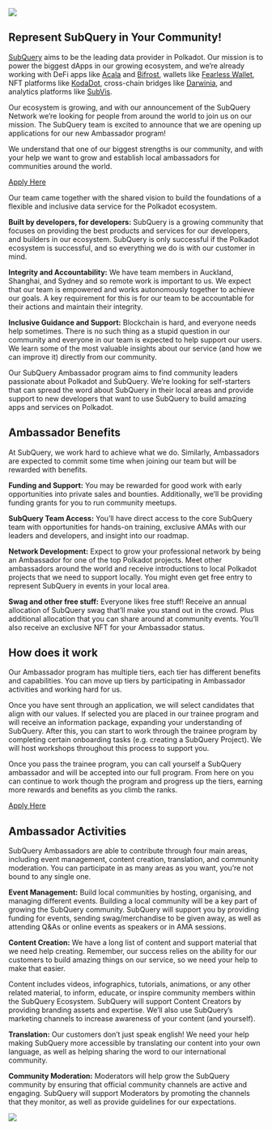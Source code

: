![](https://miro.medium.com/max/1400/1*EC5wwTuoB6UK_EESGd8X8w.png)

## Represent SubQuery in Your Community!

[SubQuery](https://subquery.network/) aims to be the leading data provider in Polkadot. Our mission is to power the biggest dApps in our growing ecosystem, and we’re already working with DeFi apps like [Acala](https://acala.network/) and [Bifrost](https://bifrost.finance/), wallets like [Fearless Wallet](https://fearlesswallet.io/), NFT platforms like [KodaDot](https://kodadot.xyz/), cross-chain bridges like [Darwinia](https://explorer.subquery.network/subquery/darwinia-network/darwinia), and analytics platforms like [SubVis](https://subvis.io/).

Our ecosystem is growing, and with our announcement of the SubQuery Network we’re looking for people from around the world to join us on our mission. The SubQuery team is excited to announce that we are opening up applications for our new Ambassador program!

We understand that one of our biggest strengths is our community, and with your help we want to grow and establish local ambassadors for communities around the world.

[Apply Here](https://forms.gle/GXBbJ6LDpNfM2v1X6)

Our team came together with the shared vision to build the foundations of a flexible and inclusive data service for the Polkadot ecosystem.

**Built by developers, for developers:** SubQuery is a growing community that focuses on providing the best products and services for our developers, and builders in our ecosystem. SubQuery is only successful if the Polkadot ecosystem is successful, and so everything we do is with our customer in mind.

**Integrity and Accountability:** We have team members in Auckland, Shanghai, and Sydney and so remote work is important to us. We expect that our team is empowered and works autonomously together to achieve our goals. A key requirement for this is for our team to be accountable for their actions and maintain their integrity.

**Inclusive Guidance and Support:** Blockchain is hard, and everyone needs help sometimes. There is no such thing as a stupid question in our community and everyone in our team is expected to help support our users. We learn some of the most valuable insights about our service (and how we can improve it) directly from our community.

Our SubQuery Ambassador program aims to find community leaders passionate about Polkadot and SubQuery. We’re looking for self-starters that can spread the word about SubQuery in their local areas and provide support to new developers that want to use SubQuery to build amazing apps and services on Polkadot.

## Ambassador Benefits

At SubQuery, we work hard to achieve what we do. Similarly, Ambassadors are expected to commit some time when joining our team but will be rewarded with benefits.

**Funding and Support:** You may be rewarded for good work with early opportunities into private sales and bounties. Additionally, we’ll be providing funding grants for you to run community meetups.

**SubQuery Team Access:** You’ll have direct access to the core SubQuery team with opportunities for hands-on training, exclusive AMAs with our leaders and developers, and insight into our roadmap.

**Network Development:** Expect to grow your professional network by being an Ambassador for one of the top Polkadot projects. Meet other ambassadors around the world and receive introductions to local Polkadot projects that we need to support locally. You might even get free entry to represent SubQuery in events in your local area.

**Swag and other free stuff:** Everyone likes free stuff! Receive an annual allocation of SubQuery swag that’ll make you stand out in the crowd. Plus additional allocation that you can share around at community events. You’ll also receive an exclusive NFT for your Ambassador status.

## How does it work

Our Ambassador program has multiple tiers, each tier has different benefits and capabilities. You can move up tiers by participating in Ambassador activities and working hard for us.

Once you have sent through an application, we will select candidates that align with our values. If selected you are placed in our trainee program and will receive an information package, expanding your understanding of SubQuery. After this, you can start to work through the trainee program by completing certain onboarding tasks (e.g. creating a SubQuery Project). We will host workshops throughout this process to support you.

Once you pass the trainee program, you can call yourself a SubQuery ambassador and will be accepted into our full program. From here on you can continue to work though the program and progress up the tiers, earning more rewards and benefits as you climb the ranks.

[Apply Here](https://forms.gle/GXBbJ6LDpNfM2v1X6)

## Ambassador Activities

SubQuery Ambassadors are able to contribute through four main areas, including event management, content creation, translation, and community moderation. You can participate in as many areas as you want, you’re not bound to any single one.

**Event Management:** Build local communities by hosting, organising, and managing different events. Building a local community will be a key part of growing the SubQuery community. SubQuery will support you by providing funding for events, sending swag/merchandise to be given away, as well as attending Q&As or online events as speakers or in AMA sessions.

**Content Creation:** We have a long list of content and support material that we need help creating. Remember, our success relies on the ability for our customers to build amazing things on our service, so we need your help to make that easier.

Content includes videos, infographics, tutorials, animations, or any other related material, to inform, educate, or inspire community members within the SubQuery Ecosystem. SubQuery will support Content Creators by providing branding assets and expertise. We’ll also use SubQuery’s marketing channels to increase awareness of your content (and yourself).

**Translation:** Our customers don’t just speak english! We need your help making SubQuery more accessible by translating our content into your own language, as well as helping sharing the word to our international community.

**Community Moderation:** Moderators will help grow the SubQuery community by ensuring that official community channels are active and engaging. SubQuery will support Moderators by promoting the channels that they monitor, as well as provide guidelines for our expectations.

![](https://miro.medium.com/max/1400/1*xj6_UL1ZWYzlLmlVk25JzQ.png)
